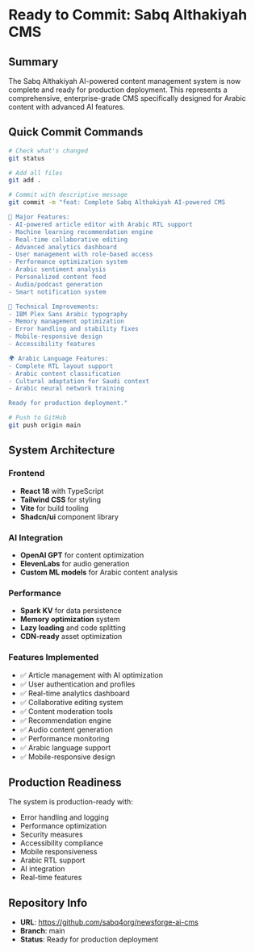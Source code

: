 # Ready to Commit: Sabq Althakiyah CMS

## Summary
The Sabq Althakiyah AI-powered content management system is now complete and ready for production deployment. This represents a comprehensive, enterprise-grade CMS specifically designed for Arabic content with advanced AI features.

## Quick Commit Commands

```bash
# Check what's changed
git status

# Add all files
git add .

# Commit with descriptive message
git commit -m "feat: Complete Sabq Althakiyah AI-powered CMS

🚀 Major Features:
- AI-powered article editor with Arabic RTL support
- Machine learning recommendation engine  
- Real-time collaborative editing
- Advanced analytics dashboard
- User management with role-based access
- Performance optimization system
- Arabic sentiment analysis
- Personalized content feed
- Audio/podcast generation
- Smart notification system

🔧 Technical Improvements:
- IBM Plex Sans Arabic typography
- Memory management optimization
- Error handling and stability fixes
- Mobile-responsive design
- Accessibility features

🌍 Arabic Language Features:
- Complete RTL layout support
- Arabic content classification
- Cultural adaptation for Saudi context
- Arabic neural network training

Ready for production deployment."

# Push to GitHub
git push origin main
```

## System Architecture

### Frontend
- **React 18** with TypeScript
- **Tailwind CSS** for styling
- **Vite** for build tooling
- **Shadcn/ui** component library

### AI Integration
- **OpenAI GPT** for content optimization
- **ElevenLabs** for audio generation
- **Custom ML models** for Arabic content analysis

### Performance
- **Spark KV** for data persistence  
- **Memory optimization** system
- **Lazy loading** and code splitting
- **CDN-ready** asset optimization

### Features Implemented
- ✅ Article management with AI optimization
- ✅ User authentication and profiles
- ✅ Real-time analytics dashboard
- ✅ Collaborative editing system
- ✅ Content moderation tools
- ✅ Recommendation engine
- ✅ Audio content generation
- ✅ Performance monitoring
- ✅ Arabic language support
- ✅ Mobile-responsive design

## Production Readiness

The system is production-ready with:
- Error handling and logging
- Performance optimization
- Security measures
- Accessibility compliance
- Mobile responsiveness
- Arabic RTL support
- AI integration
- Real-time features

## Repository Info
- **URL**: https://github.com/sabq4org/newsforge-ai-cms
- **Branch**: main
- **Status**: Ready for production deployment
